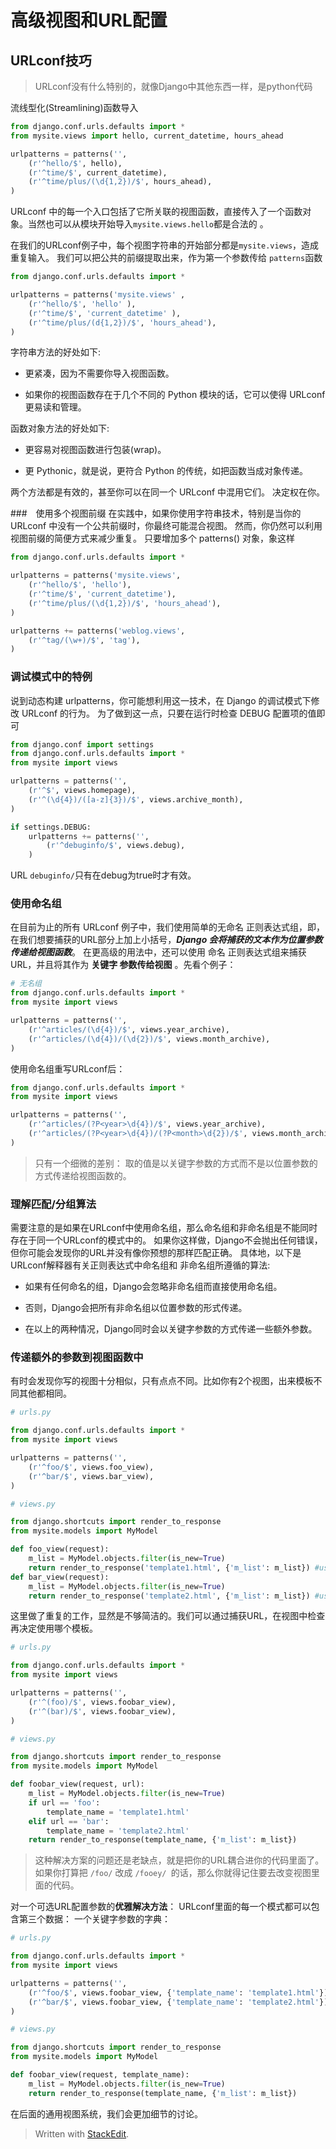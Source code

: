 
高级视图和URL配置
===
## URLconf技巧
> URLconf没有什么特别的，就像Django中其他东西一样，是python代码

流线型化(Streamlining)函数导入

```py
from django.conf.urls.defaults import *
from mysite.views import hello, current_datetime, hours_ahead

urlpatterns = patterns('',
    (r'^hello/$', hello),
    (r'^time/$', current_datetime),
    (r'^time/plus/(\d{1,2})/$', hours_ahead),
)
```
URLconf 中的每一个入口包括了它所关联的视图函数，直接传入了一个函数对象。当然也可以从模块开始导入`mysite.views.hello`都是合法的 。

在我们的URLconf例子中，每个视图字符串的开始部分都是`mysite.views`，造成重复输入。 我们可以把公共的前缀提取出来，作为第一个参数传给 `patterns`函数

```py
from django.conf.urls.defaults import *

urlpatterns = patterns('mysite.views' ,
    (r'^hello/$', 'hello' ),
    (r'^time/$', 'current_datetime' ),
    (r'^time/plus/(d{1,2})/$', 'hours_ahead'),
)
```
字符串方法的好处如下:

- 更紧凑，因为不需要你导入视图函数。

- 如果你的视图函数存在于几个不同的 Python 模块的话，它可以使得 URLconf 更易读和管理。

函数对象方法的好处如下:

- 更容易对视图函数进行包装(wrap)。 

- 更 Pythonic，就是说，更符合 Python 的传统，如把函数当成对象传递。

两个方法都是有效的，甚至你可以在同一个 URLconf 中混用它们。 决定权在你。

###　使用多个视图前缀
在实践中，如果你使用字符串技术，特别是当你的 URLconf 中没有一个公共前缀时，你最终可能混合视图。 然而，你仍然可以利用视图前缀的简便方式来减少重复。 只要增加多个 patterns() 对象，象这样
```py
from django.conf.urls.defaults import *

urlpatterns = patterns('mysite.views',
    (r'^hello/$', 'hello'),
    (r'^time/$', 'current_datetime'),
    (r'^time/plus/(\d{1,2})/$', 'hours_ahead'),
)

urlpatterns += patterns('weblog.views',
    (r'^tag/(\w+)/$', 'tag'),
)
```
### 调试模式中的特例
说到动态构建 urlpatterns，你可能想利用这一技术，在 Django 的调试模式下修改 URLconf 的行为。 为了做到这一点，只要在运行时检查 DEBUG 配置项的值即可
```py
from django.conf import settings
from django.conf.urls.defaults import *
from mysite import views

urlpatterns = patterns('',
    (r'^$', views.homepage),
    (r'^(\d{4})/([a-z]{3})/$', views.archive_month),
)

if settings.DEBUG:
    urlpatterns += patterns('',
        (r'^debuginfo/$', views.debug),
    )
```
URL `debuginfo/`只有在debug为true时才有效。

### 使用命名组
在目前为止的所有 URLconf 例子中，我们使用简单的无命名 正则表达式组，即，在我们想要捕获的URL部分上加上小括号，***Django 会将捕获的文本作为位置参数传递给视图函数***。 在更高级的用法中，还可以使用 命名 正则表达式组来捕获URL，并且将其作为 **关键字 参数传给视图** 。先看个例子：
```py
# 无名组
from django.conf.urls.defaults import *
from mysite import views

urlpatterns = patterns('',
    (r'^articles/(\d{4})/$', views.year_archive),
    (r'^articles/(\d{4})/(\d{2})/$', views.month_archive),
)
```
使用命名组重写URLconf后：
```py
from django.conf.urls.defaults import *
from mysite import views

urlpatterns = patterns('',
    (r'^articles/(?P<year>\d{4})/$', views.year_archive),
    (r'^articles/(?P<year>\d{4})/(?P<month>\d{2})/$', views.month_archive),
)
```
> 只有一个细微的差别： 取的值是以关键字参数的方式而不是以位置参数的方式传递给视图函数的。

### 理解匹配/分组算法
需要注意的是如果在URLconf中使用命名组，那么命名组和非命名组是不能同时存在于同一个URLconf的模式中的。 如果你这样做，Django不会抛出任何错误，但你可能会发现你的URL并没有像你预想的那样匹配正确。 具体地，以下是URLconf解释器有关正则表达式中命名组和 非命名组所遵循的算法:

- 如果有任何命名的组，Django会忽略非命名组而直接使用命名组。

- 否则，Django会把所有非命名组以位置参数的形式传递。

- 在以上的两种情况，Django同时会以关键字参数的方式传递一些额外参数。 

### 传递额外的参数到视图函数中
有时会发现你写的视图十分相似，只有点点不同。比如你有2个视图，出来模板不同其他都相同。
```py
# urls.py

from django.conf.urls.defaults import *
from mysite import views

urlpatterns = patterns('',
    (r'^foo/$', views.foo_view),
    (r'^bar/$', views.bar_view),
)

# views.py

from django.shortcuts import render_to_response
from mysite.models import MyModel

def foo_view(request):
    m_list = MyModel.objects.filter(is_new=True)
    return render_to_response('template1.html', {'m_list': m_list}) #use tmplate1.html
def bar_view(request):
    m_list = MyModel.objects.filter(is_new=True)
    return render_to_response('template2.html', {'m_list': m_list}) #use tmplate2.html
```
这里做了重复的工作，显然是不够简洁的。我们可以通过捕获URL，在视图中检查再决定使用哪个模板。
```py
# urls.py

from django.conf.urls.defaults import *
from mysite import views

urlpatterns = patterns('',
    (r'^(foo)/$', views.foobar_view),
    (r'^(bar)/$', views.foobar_view),
)

# views.py

from django.shortcuts import render_to_response
from mysite.models import MyModel

def foobar_view(request, url):
    m_list = MyModel.objects.filter(is_new=True)
    if url == 'foo':
        template_name = 'template1.html'
    elif url == 'bar':
        template_name = 'template2.html'
    return render_to_response(template_name, {'m_list': m_list})
```
> 这种解决方案的问题还是老缺点，就是把你的URL耦合进你的代码里面了。 如果你打算把 `/foo/` 改成 `/fooey/ `的话，那么你就得记住要去改变视图里面的代码。

对一个可选URL配置参数的**优雅解决方法**： URLconf里面的每一个模式都可以包含第三个数据： 一个关键字参数的字典：
```py
# urls.py

from django.conf.urls.defaults import *
from mysite import views

urlpatterns = patterns('',
    (r'^foo/$', views.foobar_view, {'template_name': 'template1.html'}),
    (r'^bar/$', views.foobar_view, {'template_name': 'template2.html'}),
)

# views.py

from django.shortcuts import render_to_response
from mysite.models import MyModel

def foobar_view(request, template_name):
    m_list = MyModel.objects.filter(is_new=True)
    return render_to_response(template_name, {'m_list': m_list})
```
在后面的通用视图系统，我们会更加细节的讨论。







> Written with [StackEdit](https://stackedit.io/).